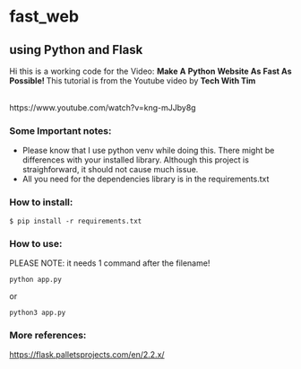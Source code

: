 # fast_web

## using Python and Flask

<p align="justify"> Hi this is a working code for the Video: <b> Make A Python Website As Fast As Possible! </b> This tutorial is from the Youtube video by <b>Tech With Tim</b> </p>
<br />
https://www.youtube.com/watch?v=kng-mJJby8g
<br />

### Some Important notes:

- Please know that I use python venv while doing this. There might be differences with your installed library. Although this project is straighforward, it should not cause much issue.
- All you need for the dependencies library is in the requirements.txt

### How to install: 
```
$ pip install -r requirements.txt
```
### How to use: 
PLEASE NOTE: it needs 1 command after the filename! 
```
python app.py
```
or
```
python3 app.py
```

### More references:
https://flask.palletsprojects.com/en/2.2.x/


